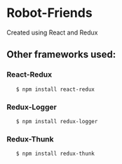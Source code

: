 # Robot-Friends 
Created using React and Redux

## Other frameworks used:
  ### React-Redux
       $ npm install react-redux
   
  ### Redux-Logger
       $ npm install redux-logger
    
  ### Redux-Thunk
       $ npm install redux-thunk
